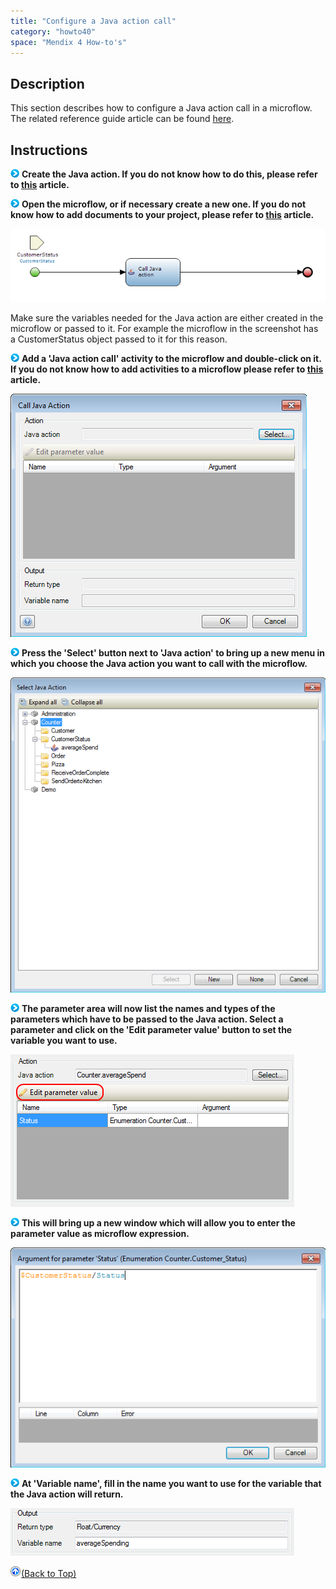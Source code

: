 ```yaml
---
title: "Configure a Java action call"
category: "howto40"
space: "Mendix 4 How-to's"
---
```

## Description

This section describes how to configure a Java action call in a microflow. The related reference guide article can be found [here](https://world.mendix.com/display/NRG/Java+Action+Call).

## Instructions

![](attachments/819203/917932.png) **Create the Java action. If you do not know how to do this, please refer to [this](https://world.mendix.com/display/howto25/Add+and+configure+a+Java+action) article.**

![](attachments/819203/917932.png) **Open the microflow, or if necessary create a new one. If you do not know how to add documents to your project, please refer to [this](https://world.mendix.com/display/howto25/Add+documents+to+a+module) article.**

![](attachments/2621595/2752916.png)

Make sure the variables needed for the Java action are either created in the microflow or passed to it. For example the microflow in the screenshot has a CustomerStatus object passed to it for this reason.

![](attachments/819203/917932.png) **Add a 'Java action call' activity to the microflow and double-click on it. If you do not know how to add activities to a microflow please refer to [this](https://world.mendix.com/display/howto25/Add+an+activity+to+a+microflow) article.**

![](attachments/2621595/2752915.png)

![](attachments/819203/917932.png) **Press the 'Select' button next to 'Java action' to bring up a new menu in which you choose the Java action you want to call with the microflow.**

![](attachments/2621595/2752918.png)

![](attachments/819203/917932.png) **The parameter area will now list the names and types of the parameters which have to be passed to the Java action. Select a parameter and click on the 'Edit parameter value' button to set the variable you want to use.**

![](attachments/2621595/2752913.png)

![](attachments/819203/917932.png) **This will bring up a new window which will allow you to enter the parameter value as microflow expression.**

![](attachments/2621595/2752914.png)

![](attachments/819203/917932.png) **At 'Variable name', fill in the name you want to use for the variable that the Java action will return.**

![](attachments/2621595/2752917.png)

[![](attachments/819203/917564.png)](Configure+a+Java+action+call)[(Back to Top)](Configure+a+Java+action+call)